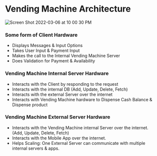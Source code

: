 
# Vending Machine Architecture

![Screen Shot 2022-03-06 at 10 00 30 PM](https://user-images.githubusercontent.com/10819865/156965699-ba5c5cc0-9ad6-4baa-8e68-cf72e3eeb355.png)

### Some form of Client Hardware
- Displays Messages & Input Options 
- Takes User Input & Payment Input
- Makes the call to the Internal Vending Machine Server
- Does Validation for Payment & Availability

### Vending Machine Internal Server Hardware
- Interacts with the Client by responding to the request
- Interacts with the internal DB (Add, Update, Delete, Fetch)
- Interacts with the external Server over the internet
- Interacts with Vending Machine hardware to Dispense Cash Balance & Dispense product 

### Vending Machine External Server Hardware
- Interacts with the Vending Machine internal Server over the internet. (Add, Update, Delete, Fetch)
- Interacts with the Mobile App over the internet.
- Helps Scaling: One External Server can communicate with multiple internal servers & apps.
